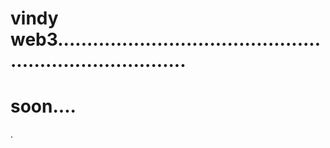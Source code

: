 # vindy web3...........................................................................
# soon....
.
